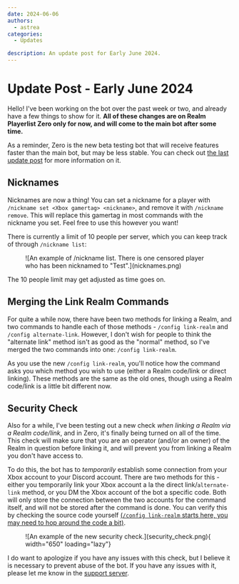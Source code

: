 ```yaml
---
date: 2024-06-06
authors:
  - astrea
categories:
  - Updates

description: An update post for Early June 2024.
---
```


# Update Post - Early June 2024

Hello! I've been working on the bot over the past week or two, and already have a few things to show for it.
**All of these changes are on Realm Playerlist Zero only for now, and will come to the main bot after some time.**
<!-- more -->
As a reminder, Zero is the new beta testing bot that will receive features faster than the main bot, but may be less stable. You can check out [the last update post](052324-may-updates.md#realms-playerlist-zero) for more information on it.

## Nicknames

Nicknames are now a thing! You can set a nickname for a player with `/nickname set <Xbox gamertag> <nickname>`, and remove it with `/nickname remove`. This will replace this gamertag in most commands with the nickname you set. Feel free to use this however you want!

There is currently a limit of 10 people per server, which you can keep track of through `/nickname list`:

<figure markdown>
  ![An example of /nickname list. There is one censored player who has been nicknamed to "Test".](nicknames.png)
</figure>

The 10 people limit may get adjusted as time goes on.

## Merging the Link Realm Commands

For quite a while now, there have been two methods for linking a Realm, and two commands to handle each of those methods - `/config link-realm` and `/config alternate-link`. However, I don't wish for people to think the "alternate link" method isn't as good as the "normal" method, so I've merged the two commands into one: `/config link-realm`.

As you use the new `/config link-realm`, you'll notice how the command asks you which method you wish to use (either a Realm code/link or direct linking). These methods are the same as the old ones, though using a Realm code/link is a little bit different now.

## Security Check

Also for a while, I've been testing out a new check *when linking a Realm via a Realm code/link*, and in Zero, it's finally being turned on all of the time. This check will make sure that you are an operator (and/or an owner) of the Realm in question before linking it, and will prevent you from linking a Realm you don't have access to.

To do this, the bot has to *temporarily* establish some connection from your Xbox account to your Discord account. There are two methods for this - either you temporarily link your Xbox account a la the direct link/`alternate-link` method, or you DM the Xbox account of the bot a specific code. Both will only store the connection between the two accounts for the command itself, and will not be stored after the command is done. You can verify this by checking the source code yourself [(`/config link-realm` starts here, you may need to hop around the code a bit)](https://github.com/AstreaTSS/RealmsPlayerlistBot/blob/81b5f48126d08239d306ba8bf3cd3b1becabac64/exts/guild_config.py#L386).

<figure markdown>
  ![An example of the new security check.](security_check.png){ width="650" loading="lazy"}
</figure>

I do want to apologize if you have any issues with this check, but I believe it is necessary to prevent abuse of the bot. If you have any issues with it, please let me know in the [support server](https://discord.gg/NSdetwGjpK).